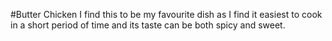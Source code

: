#Butter Chicken
I find this to be my favourite dish as I find it easiest to cook in a short period of time and its taste can be both spicy and sweet.